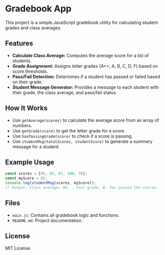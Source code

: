 

# Gradebook App

This project is a simple JavaScript gradebook utility for calculating student grades and class averages.

## Features

- **Calculate Class Average:** Computes the average score for a list of students.
- **Grade Assignment:** Assigns letter grades (A++, A, B, C, D, F) based on score thresholds.
- **Pass/Fail Detection:** Determines if a student has passed or failed based on their grade.
- **Student Message Generator:** Provides a message to each student with their grade, the class average, and pass/fail status.

## How It Works

- Use `getAverage(scores)` to calculate the average score from an array of numbers.
- Use `getGrade(score)` to get the letter grade for a score.
- Use `hasPassingGrade(score)` to check if a score is passing.
- Use `studentMsg(totalScores, studentScore)` to generate a summary message for a student.

## Example Usage

```javascript
const scores = [95, 82, 67, 100, 76];
const myScore = 82;
console.log(studentMsg(scores, myScore));
// Output: Class average: 84. . Your grade: B. You passed the course.
```

## Files
- `main.js`: Contains all gradebook logic and functions.
- `README.md`: Project documentation.

## License
MIT License
